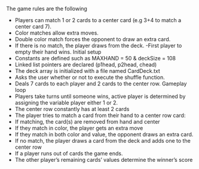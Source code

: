 The game rules are the following
  - Players can match 1 or 2 cards to a center card (e.g 3+4 to match a center card 7).
  - Color matches allow extra moves.
  - Double color match forces the opponent to draw an extra card.
  - If there is no match, the player draws from the deck.
  -First player to empty their hand wins.
Initial setup
  - Constants are defined such as MAXHAND = 50 & deckSize = 108
  - Linked list pointers are declared (p1head, p2head, chead)
  - The deck array is initialized with a file named CardDeck.txt
  - Asks the user whether or not to execute the shuffle function.
  - Deals 7 cards to each player and 2 cards to the center row.
Gameplay loop
  - Players take turns until someone wins, active player is determined by assigning the variable player either 1 or 2.
  - The center row constantly has at least 2 cards
  - The player tries to match a card from their hand to a center row card:
  - If matching, the card(s) are removed from hand and center
  - If they match in color, the player gets an extra move
  - If they match in both color and value, the opponent draws an extra card.
  - If no match, the player draws a card from the deck and adds one to the center row
  - If a player runs out of cards the game ends.
  - The other player’s remaining cards’ values determine the winner’s score
